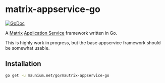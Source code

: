 # matrix-appservice-go

[![GoDoc](https://godoc.org/maunium.net/go/mautrix-appservice?status.svg)](http://godoc.org/maunium.net/go/mautrix-appservice)

A [Matrix](https://matrix.org) [Application Service](https://matrix.org/docs/guides/application_services.html) framework written in Go.

This is highly work in progress, but the base appservice framework should be somewhat usable.

## Installation
```bash
go get -u maunium.net/go/mautrix-appservice-go
```
